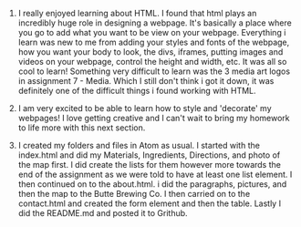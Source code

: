 1. I really enjoyed learning about HTML. I found that html plays an incredibly huge role in designing a webpage. It's basically a place where you go to add what you want to be view on your webpage. Everything i learn was new to me from adding your styles and fonts of the webpage, how you want your body to look, the divs, iframes, putting images and videos on your webpage, control the height and width, etc. It was all so cool to learn! Something very difficult to learn was the 3 media art logos in assignment 7 - Media. Which I still don't think i got it down, it was definitely one of the difficult things i found working with HTML.

2. I am very excited to be able to learn how to style and 'decorate' my webpages! I love getting creative and I can't wait to bring my homework to life more with this next section.

3. I created my folders and files in Atom as usual. I started with the index.html and did my Materials, Ingredients, Directions, and photo of the map first. I did create the lists for them however more towards the end of the assignment as we were told to have at least one list element. I then continued on to the about.html. i did the paragraphs, pictures, and then the map to the Butte Brewing Co. I then carried on to the contact.html and created the form element and then the table. Lastly I did the README.md and posted it to Grithub.
